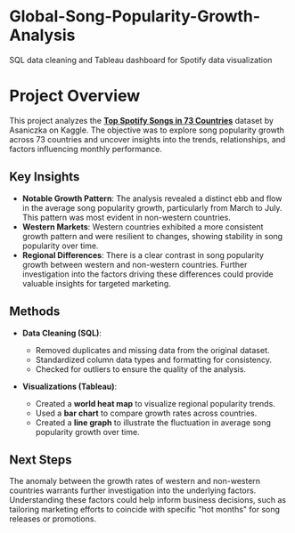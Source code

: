 # Global-Song-Popularity-Growth-Analysis
SQL data cleaning and Tableau dashboard for Spotify data visualization 
# Project Overview

This project analyzes the **[Top Spotify Songs in 73 Countries](https://www.kaggle.com/datasets/asaniczka/top-spotify-songs-in-73-countries-daily-updated)** dataset by Asaniczka on Kaggle. The objective was to explore song popularity growth across 73 countries and uncover insights into the trends, relationships, and factors influencing monthly performance.

## Key Insights

- **Notable Growth Pattern**: The analysis revealed a distinct ebb and flow in the average song popularity growth, particularly from March to July. This pattern was most evident in non-western countries.
- **Western Markets**: Western countries exhibited a more consistent growth pattern and were resilient to changes, showing stability in song popularity over time.
- **Regional Differences**: There is a clear contrast in song popularity growth between western and non-western countries. Further investigation into the factors driving these differences could provide valuable insights for targeted marketing.

## Methods

- **Data Cleaning (SQL)**:  
  - Removed duplicates and missing data from the original dataset.
  - Standardized column data types and formatting for consistency.
  - Checked for outliers to ensure the quality of the analysis.

- **Visualizations (Tableau)**:  
  - Created a **world heat map** to visualize regional popularity trends.
  - Used a **bar chart** to compare growth rates across countries.
  - Created a **line graph** to illustrate the fluctuation in average song popularity growth over time.

## Next Steps

The anomaly between the growth rates of western and non-western countries warrants further investigation into the underlying factors. Understanding these factors could help inform business decisions, such as tailoring marketing efforts to coincide with specific "hot months" for song releases or promotions.
